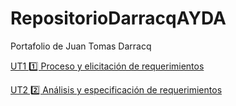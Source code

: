 # RepositorioDarracqAYDA
Portafolio de Juan Tomas Darracq

[UT1 1️⃣ Proceso y elicitación de requerimientos](UT1)

[UT2 2️⃣ Análisis y especificación de requerimientos](UT2)

